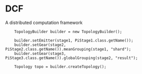 # DCF
A distributed computation framework

        TopologyBuilder builder = new TopologyBuilder();

        builder.setEmitter(stage1, PiStage1.class.getName());
        builder.setGear(stage2, PiStage2.class.getName()).meanGrouping(stage1, "shard");
        builder.setGear(stage3, PiStage3.class.getName()).globalGrouping(stage2, "result");

        Topology topo = builder.createTopology();
